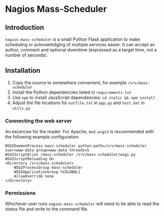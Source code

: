 # Nagios Mass-Scheduler

## Introduction

`nagios-mass-scheduler` is a small Python Flask application to make
scheduling or acknowledging of multiple services easier. It can accept
an author, comment and optional downtime (expressed as a target time,
not a number of seconds).

## Installation

1. Copy the source to somewhere convenient, for example `/srv/mass-scheduler`
1. Install the Python dependencies listed in `requirements.txt`
1. Use `npm` to install JavaScript dependencies: `cd static && npm install`
1. Adjust the file locations for `outfile.txt` in `app.py` and `test.dat` in `utils.py`

### Connecting the web server

An excercise for the reader. For Apache, `mod_wsgi3` is recommended
with the following example configuration:

```
WSGIDaemonProcess mass-scheduler python-path=/srv/mass-scheduler user=www-data group=www-data threads=5
WSGIScriptAlias /mass-scheduler /srv/mass-scheduler/wsgi.py
WSGIScriptReloading On
<Directory /srv/mass-scheduler>
    WSGIProcessGroup mass-scheduler
    WSGIApplicationGroup %{GLOBAL}
    AllowOverride none
</Directory>
```

### Permissions

Whichever user runs `nagios-mass-scheduler` will need to be able to read
the status file and write to the command file.
